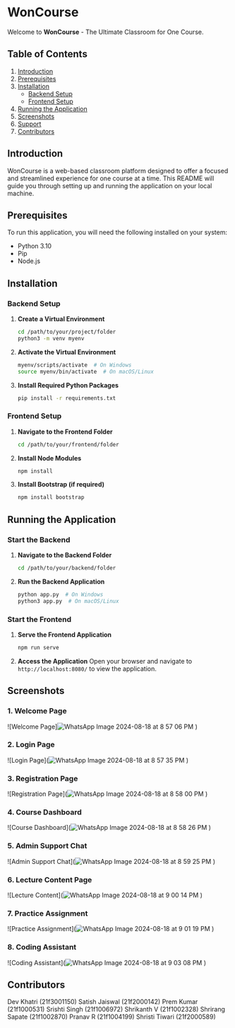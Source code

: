 
# WonCourse

Welcome to **WonCourse** - The Ultimate Classroom for One Course.

## Table of Contents

1. [Introduction](#introduction)
2. [Prerequisites](#prerequisites)
3. [Installation](#installation)
   - [Backend Setup](#backend-setup)
   - [Frontend Setup](#frontend-setup)
4. [Running the Application](#running-the-application)
5. [Screenshots](#screenshots)
6. [Support](#support)
7. [Contributors](#contributors)

## Introduction

WonCourse is a web-based classroom platform designed to offer a focused and streamlined experience for one course at a time. This README will guide you through setting up and running the application on your local machine.

## Prerequisites

To run this application, you will need the following installed on your system:

- Python 3.10
- Pip
- Node.js

## Installation

### Backend Setup

1. **Create a Virtual Environment**
   ```bash
   cd /path/to/your/project/folder
   python3 -m venv myenv
   ```

2. **Activate the Virtual Environment**
   ```bash
   myenv/scripts/activate  # On Windows
   source myenv/bin/activate  # On macOS/Linux
   ```

3. **Install Required Python Packages**
   ```bash
   pip install -r requirements.txt
   ```

### Frontend Setup

1. **Navigate to the Frontend Folder**
   ```bash
   cd /path/to/your/frontend/folder
   ```

2. **Install Node Modules**
   ```bash
   npm install
   ```

3. **Install Bootstrap (if required)**
   ```bash
   npm install bootstrap
   ```

## Running the Application

### Start the Backend

1. **Navigate to the Backend Folder**
   ```bash
   cd /path/to/your/backend/folder
   ```

2. **Run the Backend Application**
   ```bash
   python app.py  # On Windows
   python3 app.py  # On macOS/Linux
   ```

### Start the Frontend

1. **Serve the Frontend Application**
   ```bash
   npm run serve
   ```

2. **Access the Application**
   Open your browser and navigate to `http://localhost:8080/` to view the application.

## Screenshots

### 1. Welcome Page
![Welcome Page]![WhatsApp Image 2024-08-18 at 8 57 06 PM](https://github.com/user-attachments/assets/77a6ebec-4a95-4666-8395-2afd7cccbafa)
)

### 2. Login Page
![Login Page](![WhatsApp Image 2024-08-18 at 8 57 35 PM](https://github.com/user-attachments/assets/16e16cfe-7584-4352-a1ed-aa3bf9ac8051)
)

### 3. Registration Page
![Registration Page](![WhatsApp Image 2024-08-18 at 8 58 00 PM](https://github.com/user-attachments/assets/e7f0d195-50a8-40f9-8e22-8c4c0633e9f6)
)

### 4. Course Dashboard
![Course Dashboard](![WhatsApp Image 2024-08-18 at 8 58 26 PM](https://github.com/user-attachments/assets/8747110f-808b-462d-ad47-bea85730bfff)
)

### 5. Admin Support Chat
![Admin Support Chat](![WhatsApp Image 2024-08-18 at 8 59 25 PM](https://github.com/user-attachments/assets/4343bbab-b93a-4be5-963d-c0c4c3bca43d)
)

### 6. Lecture Content Page
![Lecture Content](![WhatsApp Image 2024-08-18 at 9 00 14 PM](https://github.com/user-attachments/assets/67793e40-f90a-4c9b-a392-7b799a9d0f4d)
)

### 7. Practice Assignment
![Practice Assignment](![WhatsApp Image 2024-08-18 at 9 01 19 PM](https://github.com/user-attachments/assets/2f508398-f394-427a-865f-cf61a586a9fc)
)

### 8. Coding Assistant
![Coding Assistant](![WhatsApp Image 2024-08-18 at 9 03 08 PM](https://github.com/user-attachments/assets/88f2476a-00d7-4e56-836a-7137b94dd4ee)
)

## Contributors

Dev Khatri (21f3001150)
Satish Jaiswal (21f2000142)
Prem Kumar (21f1000531)
Srishti Singh (21f1006972)
Shrikanth V (21f1002328)
Shrirang Sapate (21f1002870)
Pranav R (21f1004199)
Shristi Tiwari (21f2000589)
